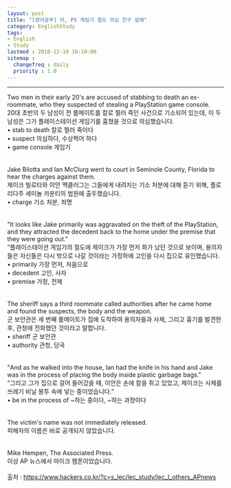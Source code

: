 ```yaml
---
layout: post
title: "[영어공부] 미, PS 게임기 절도 의심 친구 살해"
category: EnglishStudy
tags:
- English
- Study
lastmod : 2018-12-10 16:10:00
sitemap :
  changefreq : daily
  priority : 1.0
---
```


***

<!--미리보기-->
<span class="style17">Two  men in their early 20's are accused of stabbing to death an ex-roommate, who  they suspected of stealing a PlayStation game console.</span><br>
  <span class="style12">20대 초반의 두 남성이 전 룸메이트를 칼로 찔러 죽인 사건으로 기소되어 있는데, 이 두 남성은 그가 플레이스테이션 게임기를 훔쳤을 것으로 의심했습니다.</span><span class="style9"><br>
</span><span class="style15">• stab to death 칼로 찔러 죽이다 <br>
• suspect 의심하다, 수상쩍어 하다 <br>
• game console 게임기</span><br><span class="style15"><br></span><br>
<span class="style17">Jake  Bilotta and Ian McClurg went to court in Seminole County, Florida to hear the  charges against them.</span><br>
  <span class="style12">제이크  빌로타와 이안 맥클러그는 그들에게 내려지는 기소 처분에 대해 듣기 위해, 플로리다주 세미놀 카운티의  법원에 출두했습니다.</span><span class="style9"><br>
</span><span class="style15">• charge 기소 처분, 죄명</span><br><span class="style15"><br></span><br>
<span class="style17">"It  looks like Jake primarily was aggravated on the theft of the PlayStation, and  they attracted the decedent back to the home under the premise that they were  going out.”</span><br>
  <span class="style12">“플레이스테이션 게임기의 절도에 제이크가 가장 먼저 화가 났던 것으로 보이며, 용의자들은 자신들은 다시 밖으로 나갈 것이라는 가정하에 고인을 다시 집으로 유인했습니다.</span><span class="style9"><br>
</span> <span class="style15">• primarily 가장 먼저, 처음으로 <br>
• decedent 고인, 사자 <br>
• premise 가정, 전제</span><br><span class="style15"><br></span><br>
<span class="style17">The  sheriff says a third roommate called authorities after he came home and found  the suspects, the body and the weapon.</span><br>
  <span class="style12">군  보안관은 세 번째 룸메이트가 집에 도착하여 용의자들과 사체, 그리고 흉기를 발견한 후, 관청에 전화했던 것이라고 말합니다</span>.<br>
  <span class="style15">• sheriff 군 보안관 <br>
• authority 관청, 당국</span><br><span class="style15"><br></span><br>
<span class="style17">"And  as he walked into the house, Ian had the knife in his hand and Jake was in the  process of placing the body inside plastic garbage bags."</span><br>
  <span class="style12">“그리고 그가 집으로 걸어 들어갔을 때, 이안은 손에 칼을 쥐고  있었고, 제이크는 사체를 쓰레기 비닐 봉투 속에 넣는 중이었습니다.”</span><br>
  <span class="style15">• be in the process of ~하는 중이다, ~하는 과정이다</span><br><span class="style15"><br></span><br>
<span class="style17">The  victim's name was not immediately released.</span><br>
  <span class="style12">피해자의  이름은 바로 공개되지 않았습니다.</span><br><span class="style12"><br></span><br>
<span class="style17">Mike  Hempen, The Associated Press.</span><br>
  <span class="style12">이상 AP 뉴스에서 마이크 헴픈이었습니다.</span><span class="style9"><br>
  </span><br>
출처 : https://www.hackers.co.kr/?c=s_lec/lec_study/lec_I_others_APnews
